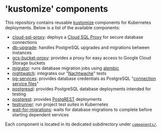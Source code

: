 # 'kustomize' components

This repository contains reusable [kustomize](https://kustomize.io/) components for Kubernetes deployments. Below is a list of the available components:

- [cloud-sql-proxy](components/cloud-sql-proxy/): deploys a [Cloud SQL Proxy](https://github.com/GoogleCloudPlatform/cloud-sql-proxy) for secure database connections
- [db-upgrade](components/db-upgrade/): handles PostgreSQL upgrades and migrations between instances
- [gcs-bucket-proxy](components/gcs-bucket-proxy/): provides a proxy for easy access to Google Cloud Storage buckets
- [migrator](components/migrator/): runs database migration jobs using [alembic](https://alembic.sqlalchemy.org)
- [nightwatch](components/nightwatch/): integrates our "[Nachtwache](https://docs.zeit.de/monitoring/howto/nightwatch/)" tests
- [pg-services](components/pg-services/): provides database credentials as PostgreSQL "[connection service files](https://www.postgresql.org/docs/17/libpq-pgservice.html)"
- [postgresql](components/postgresql/): provides PostgreSQL database deployments intended for testing
- [postgrest](components/postgrest/): provides [PostgREST](https://docs.postgrest.org/) deployments
- [testrunner](components/testrunner/): run project test suites in Kubernetes
- [wait-for-migrations](components/wait-for-migrations/): waits for database migrations to complete before starting dependent services

Each component is located in its dedicated subdirectory under [`components/`](components/).

